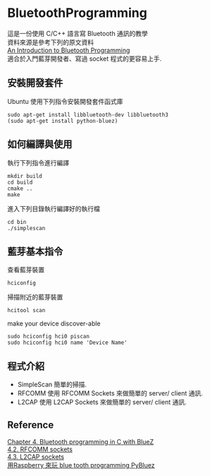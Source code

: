 BluetoothProgramming
====================
這是一份使用 C/C++ 語言寫 Bluetooth 通訊的教學  
資料來源是參考下列的原文資料  
[An Introduction to Bluetooth Programming](https://people.csail.mit.edu/albert/bluez-intro/index.html)  
適合於入門藍芽開發者、寫過 socket 程式的更容易上手.  


## 安裝開發套件
Ubuntu 使用下列指令安裝開發套件函式庫  
```
sudo apt-get install libbluetooth-dev libbluetooth3
(sudo apt-get install python-bluez)
```

## 如何編譯與使用
執行下列指令進行編譯  
```
mkdir build
cd build
cmake ..
make
```
進入下列目錄執行編譯好的執行檔  
```
cd bin
./simplescan
```
## 藍芽基本指令
查看藍芽裝置  
```
hciconfig
```

掃描附近的藍芽裝置  
```
hcitool scan
```

make your device discover-able  
```
sudo hciconfig hci0 piscan
sudo hciconfig hci0 name 'Device Name'
```

## 程式介紹
* SimpleScan
    簡單的掃描.
* RFCOMM
    使用 RFCOMM Sockets 來做簡單的 server/ client 通訊.
* L2CAP
    使用 L2CAP Sockets 來做簡單的 server/ client 通訊.

## Reference
[Chapter 4. Bluetooth programming in C with BlueZ](https://people.csail.mit.edu/albert/bluez-intro/c404.html)  
[4.2. RFCOMM sockets](https://people.csail.mit.edu/albert/bluez-intro/x502.html)  
[4.3. L2CAP sockets](https://people.csail.mit.edu/albert/bluez-intro/x559.html)  
[用Raspberry 來玩 blue tooth programming PyBluez](http://0975128810.blogspot.tw/2016/01/raspberry-blue-tooth-programming-pybluez.html)  
